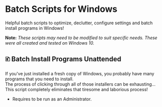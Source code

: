 # Batch Scripts for Windows
Helpful batch scripts to optimize, declutter, configure settings and batch install programs in Windows!

**Note:** *These scripts may need to be modified to suit specific needs. These were all created and tested on Windows 10.*

## 🗈 Batch Install Programs Unattended
If you've just installed a fresh copy of Windows, you probably have many programs that you need to install.<br>
The process of clicking through all of those installers can be exhausting...<br>
This script completely eliminates that tiresome and laborious process!

* Requires to be run as an Administrator.
